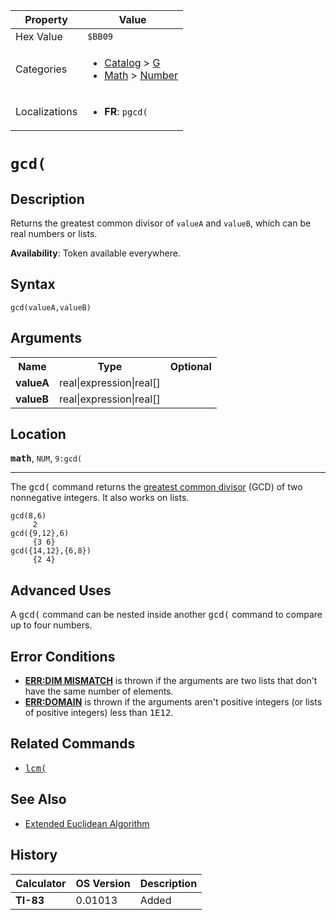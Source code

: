 | Property      | Value |
|---------------|-------|
| Hex Value     | `$BB09`|
| Categories    | <ul><li>[Catalog](<../categories/Catalog.md>) > [G](<../categories/Catalog.md#G>)</li><li>[Math](<../categories/Math.md>) > [Number](<../categories/Math.md#Number>)</li></ul> |
| Localizations | <ul><li><b>FR</b>: `pgcd(`</li></ul> |

# `gcd(`

## Description
Returns the greatest common divisor of `valueA` and `valueB`, which can be real numbers or lists.


<b>Availability</b>: Token available everywhere.

## Syntax
`gcd(valueA,valueB)`

## Arguments
<table>
<tr><th>Name</th><th>Type</th><th>Optional</th></tr>

<tr><td><b>valueA</b></td><td>real|expression|real[]</td><td></td></tr>

<tr><td><b>valueB</b></td><td>real|expression|real[]</td><td></td></tr>

</table>

## Location
<tt><kbd><b>math</b></kbd></tt>, `NUM`, `9:gcd(`
<hr>

The <tt>gcd(</tt> command returns the [greatest common divisor](https://en.wikipedia.org/wiki/Greatest_common_divisor) (GCD) of two nonnegative integers. It also works on lists.

```ti-basic
gcd(8,6)
     2
gcd({9,12},6)
     {3 6}
gcd({14,12},{6,8})
     {2 4}
```

## Advanced Uses

A <tt>gcd(</tt> command can be nested inside another <tt>gcd(</tt> command to compare up to four numbers.

## Error Conditions

*   **[ERR:DIM MISMATCH](/errors#dimmismatch)** is thrown if the arguments are two lists that don't have the same number of elements.
*   **[ERR:DOMAIN](/errors#domain)** is thrown if the arguments aren't positive integers (or lists of positive integers) less than <tt>1E12</tt>.

## Related Commands

*   <tt><a href="/lcm">lcm(</a></tt>

## See Also

*   [Extended Euclidean Algorithm](/extended-euclidean-algorithm)

## History
| Calculator | OS Version | Description |
|------------|------------|-------------|
| <b>TI-83</b> | 0.01013 | Added |



